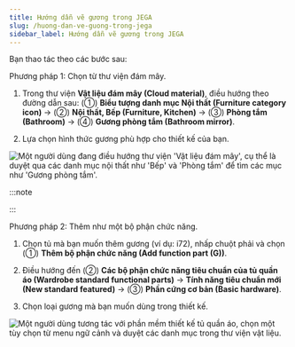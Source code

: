 ```yaml
---
title: Hướng dẫn vẽ gương trong JEGA
slug: /huong-dan-ve-guong-trong-jega
sidebar_label: Hướng dẫn vẽ gương trong JEGA
---
```


Bạn thao tác theo các bước sau:

Phương pháp 1: Chọn từ thư viện đám mây.

1. Trong thư viện **Vật liệu đám mây (Cloud material)**, điều hướng theo đường dẫn sau: (①) **Biểu tượng danh mục Nội thất (Furniture category icon)** -> (②) **Nội thất, Bếp (Furniture, Kitchen)** -> (③) **Phòng tắm (Bathroom)** -> (④) **Gương phòng tắm (Bathroom mirror)**.

2. Lựa chọn hình thức gương phù hợp cho thiết kế của bạn.

![Một người dùng đang điều hướng thư viện 'Vật liệu đám mây', cụ thể là duyệt qua các danh mục nội thất như 'Bếp' và 'Phòng tắm' để tìm các mục như 'Gương phòng tắm'.](https://storage.googleapis.com/jegavn_kb/image_jegavn/352.1.jpg)

:::note

:::

Phương pháp 2: Thêm như một bộ phận chức năng.

1. Chọn tủ mà bạn muốn thêm gương (ví dụ: i72), nhấp chuột phải và chọn (①) **Thêm bộ phận chức năng (Add function part (G))**.

2. Điều hướng đến (②) **Các bộ phận chức năng tiêu chuẩn của tủ quần áo (Wardrobe standard functional parts)** -> **Tính năng tiêu chuẩn mới (New standard featured)** -> (③) **Phần cứng cơ bản (Basic hardware)**.

3. Chọn loại gương mà bạn muốn dùng trong thiết kế.

![Một người dùng tương tác với phần mềm thiết kế tủ quần áo, chọn một tùy chọn từ menu ngữ cảnh và duyệt các danh mục trong thư viện vật liệu.](https://storage.googleapis.com/jegavn_kb/image_jegavn/352.2.jpg)
